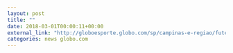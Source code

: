 ```yaml
---
layout: post
title: ""
date: 2018-03-01T00:00:11+00:00
external_link: "http://globoesporte.globo.com/sp/campinas-e-regiao/futebol/copa-do-brasil/jogo/28-02-2018/ponte-preta-sampaio-correia/"
categories: news globo.com
---
```

